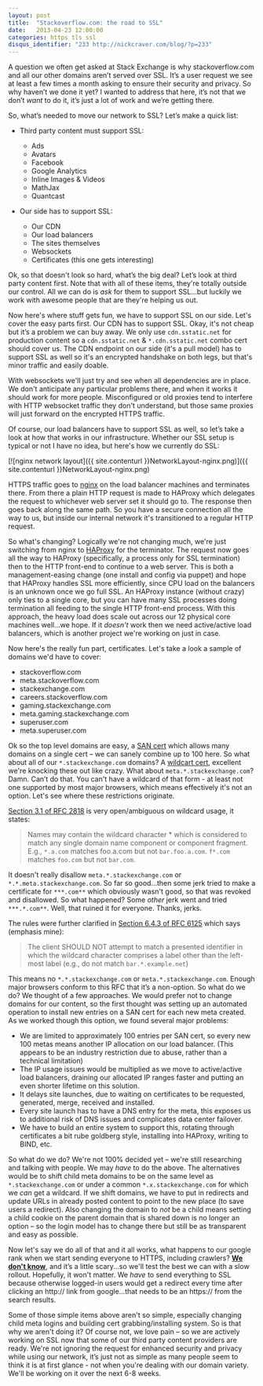 ```yaml
---
layout: post
title:  "Stackoverflow.com: the road to SSL"
date:   2013-04-23 12:00:00
categories: https tls ssl
disqus_identifier: "233 http://nickcraver.com/blog/?p=233"
---
```

A question we often get asked at Stack Exchange is why stackoverflow.com and all our other domains aren’t served over SSL.  It’s a user request we see at least a few times a month asking to ensure their security and privacy.  So why haven’t we done it yet?  I wanted to address that here, it’s not that we don’t _want_ to do it, it’s just a lot of work and we’re getting there.

So, what’s needed to move our network to SSL? <!--more-->Let’s make a quick list:

*   Third party content must support SSL:

    *   Ads
    *   Avatars
    *   Facebook
    *   Google Analytics
    *   Inline Images & Videos
    *   MathJax
    *   Quantcast

*   Our side has to support SSL:

    *   Our CDN
    *   Our load balancers
    *   The sites themselves
    *   Websockets
    *   Certificates (this one gets interesting)

Ok, so that doesn't look so hard, what’s the big deal?  Let’s look at third party content first.  Note that with all of these items, they're totally outside our control.  All we can do is _ask_ for them to support SSL…but luckily we work with awesome people that are they're helping us out.

Now here's where stuff gets fun, we have to support SSL on our side.  Let's cover the easy parts first.  Our CDN has to support SSL.  Okay, it's not cheap but it’s a problem we can buy away.  We only use `cdn.sstatic.net` for production content so a `cdn.sstatic.net` & `*.cdn.sstatic.net` combo cert should cover us.  The CDN endpoint on our side (it's a pull model) has to support SSL as well so it's an encrypted handshake on both legs, but that's minor traffic and easily doable.

With websockets we'll just try and see when all dependencies are in place.  We don't anticipate any particular problems there, and when it works it should work for more people.  Misconfigured or old proxies tend to interfere with HTTP websocket traffic they don't understand, but those same proxies will just forward on the encrypted HTTPS traffic.

Of course, our load balancers have to support SSL as well, so let’s take a look at how that works in our infrastructure.  Whether our SSL setup is typical or not I have no idea, but here's how we currently do SSL:

[![nginx network layout]({{ site.contenturl }}NetworkLayout-nginx.png)]({{ site.contenturl }}NetworkLayout-nginx.png)

HTTPS traffic goes to [nginx](http://en.wikipedia.org/wiki/Nginx "nginx") on the load balancer machines and terminates there.  From there a plain HTTP request is made to HAProxy which delegates the request to whichever web server set it should go to.  The response then goes back along the same path.  So you have a secure connection all the way to us, but inside our internal network it's transitioned to a regular HTTP request.

So what's changing?  Logically we're not changing much, we're just switching from nginx to [HAProxy](http://haproxy.1wt.eu/) for the terminator.  The request now goes all the way to HAProxy (specifically, a process only for SSL termination) then to the HTTP front-end to continue to a web server.  This is both a management-easing change (one install and config via puppet) and hope that HAProxy handles SSL more efficiently, since CPU load on the balancers is an unknown once we go full SSL.  An HAProxy instance (without crazy) only ties to a single core, but you can have many SSL processes doing termination all feeding to the single HTTP front-end process.  With this approach, the heavy load does scale out across our 12 physical core machines well...we hope.  If it _doesn't_ work then we need active/active load balancers, which is another project we're working on just in case.

Now here's the really fun part, certificates.  Let's take a look a sample of domains we'd have to cover:

*   stackoverflow.com
*   meta.stackoverflow.com
*   stackexchange.com
*   careers.stackoverflow.com
*   gaming.stackexchange.com
*   meta.gaming.stackexchange.com
*   superuser.com
*   meta.superuser.com

Ok so the top level domains are easy, a [SAN cert](http://www.digicert.com/subject-alternative-name.htm) which allows many domains on a single cert – we can sanely combine up to 100 here.  So what about all of our `*.stackexchange.com` domains? A [wildcart cert](http://www.digicert.com/wildcard-ssl-certificates.htm), excellent we're knocking these out like crazy. What about `meta.*.stackexchange.com`? Damn. Can’t do that. You can't have a wildcard of that form - at least not one supported by most major browsers, which means effectively it's not an option.  Let's see where these restrictions originate.

[Section 3.1 of RFC 2818](http://tools.ietf.org/html/rfc2818#section-3.1) is very open/ambiguous on wildcard usage, it states:

> Names may contain the wildcard character * which is considered to match any single domain name component or component fragment. E.g., `*.a.com` matches foo.a.com but not `bar.foo.a.com`. `f*.com` matches `foo.com` but not `bar.com`.

It doesn't really disallow `meta.*.stackexchange.com` or `*.*.meta.stackexchange.com`.  So far so good…then some jerk tried to make a certificate for `***.com**` which obviously wasn't good, so that was revoked and disallowed.  So what happened? Some _other_ jerk went and tried `***.*.com**`.  Well, that ruined it for everyone.  Thanks, jerks.

The rules were further clarified in [Section 6.4.3 of RFC 6125](http://tools.ietf.org/html/rfc6125#section-6.4.3) which says (emphasis mine):

> The client SHOULD NOT attempt to match a presented identifier in which the wildcard character comprises a label other than the left-most label (e.g., do not match `bar.*.example.net`)

This means no `*.*.stackexchange.com` or `meta.*.stackexchange.com`.  Enough major browsers conform to this RFC that it’s a non-option.  So what do we do?  We thought of a few approaches.  We would prefer not to change domains for our content, so the first thought was setting up an automated operation to install new entries on a SAN cert for each new meta created.  As we worked though this option, we found several major problems:

*   We are limited to approximately 100 entries per SAN cert, so every new 100 metas means another IP allocation on our load balancer. (This appears to be an industry restriction due to abuse, rather than a technical limitation)
*   The IP usage issues would be multiplied as we move to active/active load balancers, draining our allocated IP ranges faster and putting an even shorter lifetime on this solution.
*   It delays site launches, due to waiting on certificates to be requested, generated, merge, received and installed.
*   Every site launch has to have a DNS entry for the meta, this exposes us to additional risk of DNS issues and complicates data center failover.
*   We have to build an entire system to support this, rotating through certificates a bit rube goldberg style, installing into HAProxy, writing to BIND, etc.

So what do we do?  We're not 100% decided yet – we're still researching and talking with people.  We may _have_ to do the above.  The alternatives would be to shift child meta domains to be on the same level as `*.stackexchange.com` or under a common `*.x.stackexchange.com` for which we _can_ get a wildcard.  If we shift domains, we have to put in redirects and update URLs in already posted content to point to the new place (to save users a redirect).  Also changing the domain to _not_ be a child means setting a child cookie on the parent domain that is shared down is no longer an option – so the login model has to change there but still be as transparent and easy as possible.

Now let's say we do all of that and it all works, what happens to our google rank when we start sending everyone to HTTPS, including crawlers?  [**We don't know**](http://webmasters.stackexchange.com/q/47636/274 "How do I transition to SSL without affecting PageRank?"), and it’s a little scary...so we'll test the best we can with a slow rollout.  Hopefully, it won't matter. We _have_ to send everything to SSL because otherwise logged-in users would get a redirect every time after clicking an http:// link from google…that needs to be an https:// from the search results.

Some of those simple items above aren't so simple, especially changing child meta logins and building cert grabbing/installing system.  So is that why we aren't doing it?  Of course not, we love pain – so we are actively working on SSL now that some of our third party content providers are ready.  We're not ignoring the request for enhanced security and privacy while using our network, it’s just not as simple as many people seem to think it is at first glance - not when you're dealing with our domain variety.  We'll be working on it over the next 6-8 weeks.